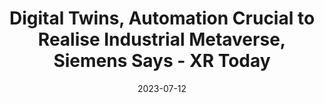 ---
category:
- .nan
date: 2023-07-12
keyword_suggestion: ubuntu install docker
post_inspiration: https://www.xrtoday.com/mixed-reality/digital-twins-automation-crucial-to-realise-industrial-metaverse-siemens-says/
silot_terms: digital automation
title: <b>Digital</b> Twins, <b>Automation</b> Crucial to Realise Industrial Metaverse,
  Siemens Says - XR Today
---